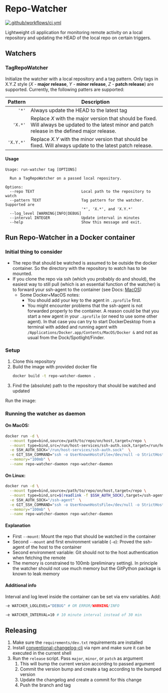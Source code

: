 # Repo-Watcher

[![.github/workflows/ci.yml](https://github.com/kschweiger/repo-watcher/actions/workflows/ci.yml/badge.svg)](https://github.com/kschweiger/repo-watcher/actions/workflows/ci.yml)

Lightweight cli application for monitoring remote activity on a local repository and
updating the HEAD of the local repo on certain triggers.

## Watchers
### TagRepoWatcher

Initialize the watcher with a local repository and a tag pattern. Only tags in X.Y.Z
style (*X* - **major release**, *Y* - **minor release**, *Z* - **patch release**) are
supported. Currently, the following patters are supported:

|   Pattern | Description                                                                                                                                         |
|----------:|-----------------------------------------------------------------------------------------------------------------------------------------------------|
|     `'*'` | Always update the HEAD to the latest tag                                                                                                            |
|   `'X.*'` | Replace *X* with the major version that should be fixed. Will always be updated to the latest minor and patch release in the defined major release. |
| `'X.Y.*'` | Replace *X.Y* with the minor version that should be fixed. Will always update to the latest patch release.                                          |

#### Usage

```
Usage: run-watcher tag [OPTIONS]

  Run a TagRepoWatcher on a passed local repository.

Options:
  --repo TEXT                     Local path to the repository to watch
  --pattern TEXT                  Tag pattern for the watcher. Supported are
                                  '*', 'X.*', and 'X.Y.*'
  --log_level [WARNING|INFO|DEBUG]
  --interval INTEGER              Update interval in minutes
  --help                          Show this message and exit.
```


## Run Repo-Watcher in a Docker container

### Initial thing to consider

- The repo that should be watched is assumed to be outside the docker container. So the directory with the repository to watch has to be mounted.
- If you clone the repo via ssh (which you probably do and should), the easiest way to still pull (which is an essential function of the watcher) is to forward your ssh-agent to the container (see Docs: [MacOS](https://docs.docker.com/desktop/mac/networking/#ssh-agent-forwarding))
  - Some Docker+MacOS notes:
    - You should add your key to the agent in `.zprofile` first.
    - You might encounter problems that the ssh-agent is not forwarded properly to the container.
      A reason could be that you start a new agent in your `.zprofile` (or need to use some other agent).
      In that case you can try to start DockerDesktop from a terminal with added and running agent with `/Applications/Docker.app/Contents/MacOS/Docker &`
      and not as usual from the Dock/Spotlight/Finder.

### Setup

1. Clone this repository
2. Build the image with provided docker file
    ```zsh
    docker build -t repo-watcher-daemon .
    ```
3. Find the (absolute) path to the repository that should be watched and updated


Run the image:

### Running the watcher as daemon

#### On MacOS:

```zsh
docker run -d \
  --mount type=bind,source=/path/to/repo/on/host,target=/repo \
  --mount type=bind,src=/run/host-services/ssh-auth.sock,target=/run/host-services/ssh-auth.sock \
  -e SSH_AUTH_SOCK="/run/host-services/ssh-auth.sock"  \
  -e GIT_SSH_COMMAND="ssh -o UserKnownHostsFile=/dev/null -o StrictHostKeyChecking=no" \
  --memory="100mb" \
  --name repo-watcher-daemon repo-watcher-daemon
```

#### On Linux:

```zsh
docker run -d \
  --mount type=bind,source=/path/to/repo/on/host,target=/repo \
  --mount type=bind,src=$(readlink -f $SSH_AUTH_SOCK),target=/ssh-agent \
  -e SSH_AUTH_SOCK="/ssh-agent"  \
  -e GIT_SSH_COMMAND="ssh -o UserKnownHostsFile=/dev/null -o StrictHostKeyChecking=no" \
  --memory="100mb" \
  --name repo-watcher-daemon repo-watcher-daemon
```


#### Explanation

- First `--mount`: Mount the repo that should be watched in the container
- Second `--mount` and first environment variable (`-e`): Proved the ssh-agent of the host to the container
- Second environment variable: Git should not to the host authentication when fetching the remote
- The memory is constrained to 100mb (preliminary setting). In principle the watcher should not use much memory but the GitPython package is known to leak memory

#### Additional info

Interval and log level inside the container can be set via env variables. Add:

```zsh
-e WATCHER_LOGLEVEL="DEBUG" # OR ERROR/WARNING/INFO
```

```zsh
-e WATCHER_INTERVAL=10 # 10 minute interval instead of 30 min
```

## Releasing

1. Make sure the `requirements/dev.txt` requirements are installed
2. Install [conventional-changelog-cli](https://github.com/conventional-changelog/conventional-changelog/tree/master/packages/conventional-changelog-cli) via npm and make sure it can be executed in the current shell
3. Run the `release` script. Pass `major`, `minor`, or `patch` as argument
   1. This will bump the current version according to passed argument
   2. Commit the version bump and create a tag according to the bumped version
   3. Update the changelog and create a commit for this change
   4. Push the branch and tag
